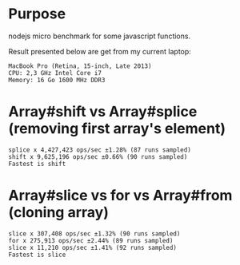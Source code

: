 # Purpose
nodejs micro benchmark for some javascript functions.

Result presented below are get from my current laptop:
````
MacBook Pro (Retina, 15-inch, Late 2013)
CPU: 2,3 GHz Intel Core i7
Memory: 16 Go 1600 MHz DDR3
````

# Array#shift vs Array#splice (removing first array's element)
````
splice x 4,427,423 ops/sec ±1.28% (87 runs sampled)
shift x 9,625,196 ops/sec ±0.66% (90 runs sampled)
Fastest is shift
````
# Array#slice vs for vs Array#from (cloning array)

````
slice x 307,408 ops/sec ±1.32% (90 runs sampled)
for x 275,913 ops/sec ±2.44% (89 runs sampled)
slice x 11,210 ops/sec ±1.41% (92 runs sampled)
Fastest is slice
````
